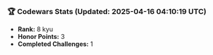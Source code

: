 ### 🏆 Codewars Stats (Updated: 2025-04-16 04:10:19 UTC)

- **Rank:** 8 kyu
- **Honor Points:** 3
- **Completed Challenges:** 1
